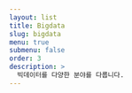 ```yaml
---
layout: list
title: Bigdata
slug: bigdata
menu: true
submenu: false
order: 3
description: >
  빅데이터를 다양한 분야를 다룹니다.
---
```

